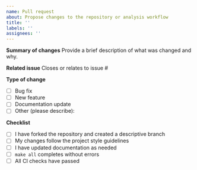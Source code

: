 ```yaml
---
name: Pull request
about: Propose changes to the repository or analysis workflow
title: ''
labels: ''
assignees: ''
---
```


**Summary of changes**
Provide a brief description of what was changed and why.

**Related issue**
Closes or relates to issue #

**Type of change**
- [ ] Bug fix
- [ ] New feature
- [ ] Documentation update
- [ ] Other (please describe):

**Checklist**
- [ ] I have forked the repository and created a descriptive branch
- [ ] My changes follow the project style guidelines
- [ ] I have updated documentation as needed
- [ ] `make all` completes without errors
- [ ] All CI checks have passed
